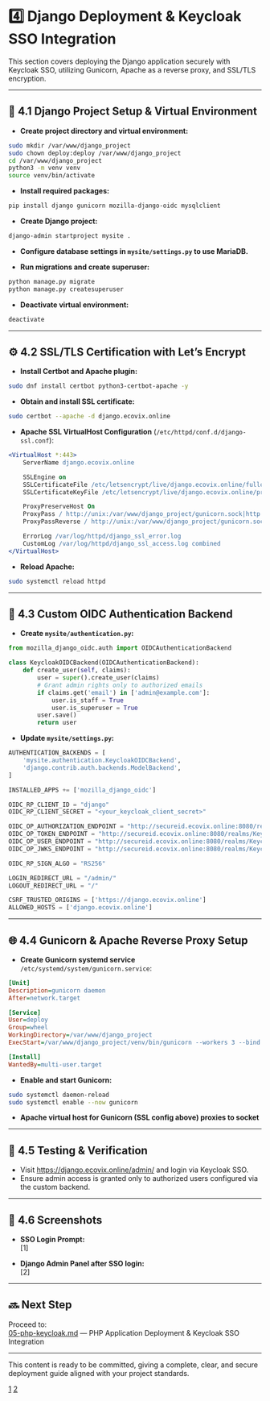 # 4️⃣ Django Deployment & Keycloak SSO Integration

This section covers deploying the Django application securely with Keycloak SSO, utilizing Gunicorn, Apache as a reverse proxy, and SSL/TLS encryption.

***

## 🚀 4.1 Django Project Setup & Virtual Environment

- **Create project directory and virtual environment:**

```bash
sudo mkdir /var/www/django_project
sudo chown deploy:deploy /var/www/django_project
cd /var/www/django_project
python3 -m venv venv
source venv/bin/activate
```

- **Install required packages:**

```bash
pip install django gunicorn mozilla-django-oidc mysqlclient
```

- **Create Django project:**

```bash
django-admin startproject mysite .
```

- **Configure database settings in `mysite/settings.py` to use MariaDB.**

- **Run migrations and create superuser:**

```bash
python manage.py migrate
python manage.py createsuperuser
```

- **Deactivate virtual environment:**

```bash
deactivate
```

***

## ⚙️ 4.2 SSL/TLS Certification with Let’s Encrypt

- **Install Certbot and Apache plugin:**

```bash
sudo dnf install certbot python3-certbot-apache -y
```

- **Obtain and install SSL certificate:**

```bash
sudo certbot --apache -d django.ecovix.online
```

- **Apache SSL VirtualHost Configuration** (`/etc/httpd/conf.d/django-ssl.conf`):

```apache
<VirtualHost *:443>
    ServerName django.ecovix.online

    SSLEngine on
    SSLCertificateFile /etc/letsencrypt/live/django.ecovix.online/fullchain.pem
    SSLCertificateKeyFile /etc/letsencrypt/live/django.ecovix.online/privkey.pem

    ProxyPreserveHost On
    ProxyPass / http://unix:/var/www/django_project/gunicorn.sock|http://
    ProxyPassReverse / http://unix:/var/www/django_project/gunicorn.sock|http://

    ErrorLog /var/log/httpd/django_ssl_error.log
    CustomLog /var/log/httpd/django_ssl_access.log combined
</VirtualHost>
```

- **Reload Apache:**

```bash
sudo systemctl reload httpd
```

***

## 🔐 4.3 Custom OIDC Authentication Backend

- **Create `mysite/authentication.py`:**

```python
from mozilla_django_oidc.auth import OIDCAuthenticationBackend

class KeycloakOIDCBackend(OIDCAuthenticationBackend):
    def create_user(self, claims):
        user = super().create_user(claims)
        # Grant admin rights only to authorized emails
        if claims.get('email') in ['admin@example.com']:
            user.is_staff = True
            user.is_superuser = True
        user.save()
        return user
```

- **Update `mysite/settings.py`:**

```python
AUTHENTICATION_BACKENDS = [
    'mysite.authentication.KeycloakOIDCBackend',
    'django.contrib.auth.backends.ModelBackend',
]

INSTALLED_APPS += ['mozilla_django_oidc']

OIDC_RP_CLIENT_ID = "django"
OIDC_RP_CLIENT_SECRET = "<your_keycloak_client_secret>"

OIDC_OP_AUTHORIZATION_ENDPOINT = "http://secureid.ecovix.online:8080/realms/Keycloak/protocol/openid-connect/auth"
OIDC_OP_TOKEN_ENDPOINT = "http://secureid.ecovix.online:8080/realms/Keycloak/protocol/openid-connect/token"
OIDC_OP_USER_ENDPOINT = "http://secureid.ecovix.online:8080/realms/Keycloak/protocol/openid-connect/userinfo"
OIDC_OP_JWKS_ENDPOINT = "http://secureid.ecovix.online:8080/realms/Keycloak/protocol/openid-connect/certs"

OIDC_RP_SIGN_ALGO = "RS256"

LOGIN_REDIRECT_URL = "/admin/"
LOGOUT_REDIRECT_URL = "/"

CSRF_TRUSTED_ORIGINS = ['https://django.ecovix.online']
ALLOWED_HOSTS = ['django.ecovix.online']
```

***

## 🌐 4.4 Gunicorn & Apache Reverse Proxy Setup

- **Create Gunicorn systemd service** `/etc/systemd/system/gunicorn.service`:

```ini
[Unit]
Description=gunicorn daemon
After=network.target

[Service]
User=deploy
Group=wheel
WorkingDirectory=/var/www/django_project
ExecStart=/var/www/django_project/venv/bin/gunicorn --workers 3 --bind unix:/var/www/django_project/gunicorn.sock mysite.wsgi:application

[Install]
WantedBy=multi-user.target
```

- **Enable and start Gunicorn:**

```bash
sudo systemctl daemon-reload
sudo systemctl enable --now gunicorn
```

- **Apache virtual host for Gunicorn (SSL config above) proxies to socket**

***

## 🔎 4.5 Testing & Verification

- Visit https://django.ecovix.online/admin/ and login via Keycloak SSO.
- Ensure admin access is granted only to authorized users configured via the custom backend.

***

## 📸 4.6 Screenshots

- **SSO Login Prompt:**  
[1]

- **Django Admin Panel after SSO login:**  
[2]

***

## 🔜 Next Step

Proceed to:  
[05-php-keycloak.md](./05-php-keycloak.md) — PHP Application Deployment & Keycloak SSO Integration

***

This content is ready to be committed, giving a complete, clear, and secure deployment guide aligned with your project standards.

[1](https://ppl-ai-file-upload.s3.amazonaws.com/web/direct-files/attachments/images/63485613/0f786f01-f90a-4249-a788-9d03a7f014cf/s1.jpg)
[2](https://ppl-ai-file-upload.s3.amazonaws.com/web/direct-files/attachments/images/63485613/d051f305-e15e-476c-b4b4-2387f496dc95/s2.jpg)
